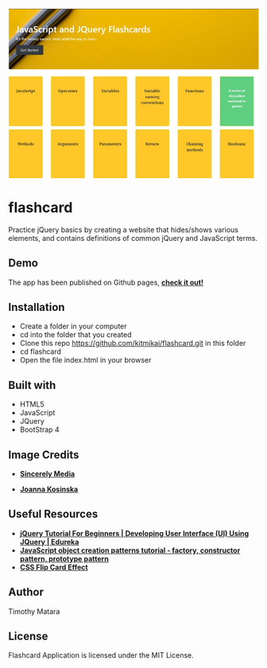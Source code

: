  ![Page design](./img/flashcards.jpg)
# flashcard
 Practice jQuery basics by creating a website that hides/shows various elements, and contains definitions of common jQuery and JavaScript terms.

## Demo
The app has been published on Github pages, [**check it out!**](https://kitmikai.github.io/flashcard)

## Installation
* Create a folder in your computer
* cd into the folder that you created
* Clone this repo https://github.com/kitmikai/flashcard.git in this folder
* cd flashcard
* Open the file index.html in your browser

## Built with
* HTML5
* JavaScript
* JQuery
* BootStrap 4

## Image Credits
* [**Sincerely Media**](https://unsplash.com/photos/vcF5y2Edm6A)

* [**Joanna Kosinska**](https://unsplash.com/photos/1_CMoFsPfso)

## Useful Resources
* [**jQuery Tutorial For Beginners | Developing User Interface (UI) Using JQuery | Edureka**](https://www.youtube.com/watch?v=2OMzGhlIZpg)
* [**JavaScript object creation patterns tutorial - factory, constructor pattern, prototype pattern**](https://youtu.be/xizFJHKHdHw)
* [**CSS Flip Card Effect**](https://youtu.be/OV8MVmtgmoY)

## Author
Timothy Matara 

## License
Flashcard Application is licensed under the MIT License.

